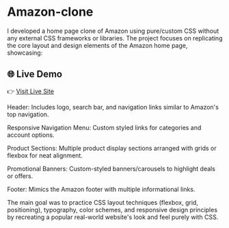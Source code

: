 # Amazon-clone
I developed a home page clone of Amazon using pure/custom CSS without any external CSS frameworks or libraries. The project focuses on replicating the core layout and design elements of the Amazon home page, showcasing:

## 🌐 Live Demo

👉 [Visit Live Site](https://amazon-clone-d5bt.onrender.com)

Header: Includes logo, search bar, and navigation links similar to Amazon's top navigation.

Responsive Navigation Menu: Custom styled links for categories and account options.

Product Sections: Multiple product display sections arranged with grids or flexbox for neat alignment.

Promotional Banners: Custom-styled banners/carousels to highlight deals or offers.

Footer: Mimics the Amazon footer with multiple informational links.

The main goal was to practice CSS layout techniques (flexbox, grid, positioning), typography, color schemes, and responsive design principles by recreating a popular real-world website's look and feel purely with CSS.
